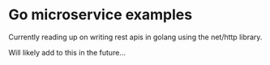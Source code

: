 # Go microservice examples

Currently reading up on writing rest apis in golang using the net/http library.

Will likely add to this in the future...
